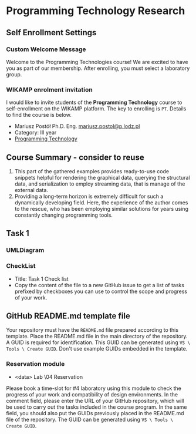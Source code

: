 # Programming Technology Research

## Self Enrollment Settings

### Custom Welcome Message

Welcome to the Programming Technologies course! We are excited to have you as part of our membership. After enrolling, you must select a laboratory group.

### WIKAMP enrolment invitation

I would like to invite students of the **Programming Technology** course to self-enrollment on the WIKAMP platform. The key to enrolling is `PT`. Details to find the course is below.

- Mariusz Postół Ph.D. Eng. <mariusz.postol@p.lodz.pl>
- Category: III year
- [Programming Technology](https://ife.edu.p.lodz.pl/course/view.php?id=224)

## Course Summary - consider to reuse

1. This part of the gathered examples provides ready-to-use code snippets helpful for rendering the graphical data, querying the structural data, and serialization to employ streaming data, that is manage of the external data.
1. Providing a long-term horizon is extremely difficult for such a dynamically developing field. Here, the experience of the author comes to the rescue, who has been employing similar solutions for years using constantly changing programming tools.

## Task 1

### UMLDiagram

### CheckList

- Title:  Task 1 Check list
- Copy the content of the file to a new GitHub issue to get a list of tasks prefixed by checkboxes you can use to control the scope and progress of your work.

## GitHub README.md template file

Your repository must have the `README.md` file prepared according to this template. Place the README.md file in the main directory of the repository. A GUID is required for identification. This GUID can be generated using `VS \ Tools \ Create GUID`. Don't use example GUIDs embedded in the template.

### Reservation module

- \<data\> Lab \04 Reservation

Please book a time-slot for #4 laboratory using this module to check the progress of your work and compatibility of design environments. In the comment field, please enter the URL of your GitHub repository, which will be used to carry out the tasks included in the course program. In the same field, you should also put the GUIDs previously placed in the README.md file of the repository. The GUID can be generated using `VS \ Tools \ Create GUID`.
